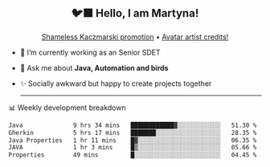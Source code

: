 <h2 align="center">🐦‍⬛ Hello, I am Martyna!</h2>
<p align="center">
  <a href="https://www.youtube.com/watch?v=JENxnESv-W4">Shameless Kaczmarski promotion</a> •
  <a href="https://karolina-cicholska.carrd.co">Avatar artist credits!</a>
</p>

- 🔭 I’m currently working as an Senior SDET
- 💬 Ask me about **Java, Automation and birds**
- ✨ Socially awkward but happy to create projects together
  
  -------
  
📊 Weekly development breakdown

<!--START_SECTION:waka-->

```txt
Java              9 hrs 34 mins   ████████████▓░░░░░░░░░░░░   51.30 %
Gherkin           5 hrs 17 mins   ███████░░░░░░░░░░░░░░░░░░   28.35 %
Java Properties   1 hr 11 mins    █▓░░░░░░░░░░░░░░░░░░░░░░░   06.35 %
JAVA              1 hr 3 mins     █▒░░░░░░░░░░░░░░░░░░░░░░░   05.66 %
Properties        49 mins         █░░░░░░░░░░░░░░░░░░░░░░░░   04.45 %
```

<!--END_SECTION:waka-->
